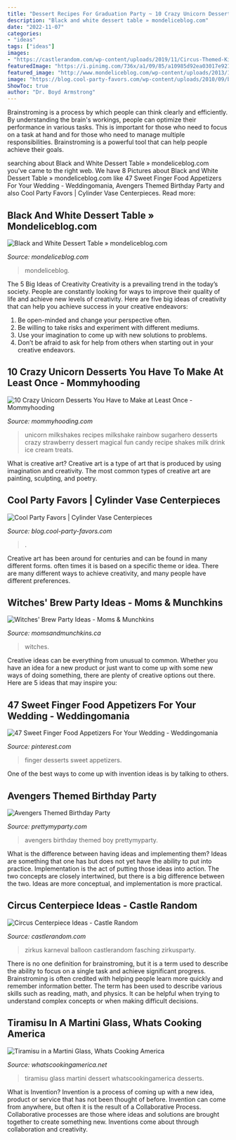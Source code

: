 ```yaml
---
title: "Dessert Recipes For Graduation Party ~ 10 Crazy Unicorn Desserts You Have To Make At Least Once"
description: "Black and white dessert table » mondeliceblog.com"
date: "2022-11-07"
categories:
- "ideas"
tags: ["ideas"]
images:
- "https://castlerandom.com/wp-content/uploads/2019/11/Circus-Themed-Kindergarten-Graduation-Party.jpg"
featuredImage: "https://i.pinimg.com/736x/a1/09/85/a10985d92ea03017e921d0416d8f0c34--strawberry-shortcake-party-strawberry-desserts.jpg?b=t"
featured_image: "http://www.mondeliceblog.com/wp-content/uploads/2013/10/IMG_9824w.jpg"
image: "https://blog.cool-party-favors.com/wp-content/uploads/2010/09/basketballvase.jpg"
ShowToc: true
author: "Dr. Boyd Armstrong"
---
```



Brainstroming is a process by which people can think clearly and efficiently. By understanding the brain's workings, people can optimize their performance in various tasks. This is important for those who need to focus on a task at hand and for those who need to manage multiple responsibilities. Brainstroming is a powerful tool that can help people achieve their goals.

	

		
searching about Black and White Dessert Table » mondeliceblog.com you've came to the right web. We have 8 Pictures about Black and White Dessert Table » mondeliceblog.com like 47 Sweet Finger Food Appetizers For Your Wedding - Weddingomania, Avengers Themed Birthday Party and also Cool Party Favors | Cylinder Vase Centerpieces. Read more:
		
    
## Black And White Dessert Table » Mondeliceblog.com

<img loading=lazy src="http://www.mondeliceblog.com/wp-content/uploads/2013/10/IMG_9824w.jpg" onerror="this.onerror=null;this.src='https://tse2.mm.bing.net/th?id=OIP.PQMrurCJ9VgPLr94HjJE0wHaE8&amp;pid=15.1';" alt="Black and White Dessert Table » mondeliceblog.com">

_Source: mondeliceblog.com_

>mondeliceblog. 

	

The 5 Big Ideas of Creativity
Creativity is a prevailing trend in the today’s society. People are constantly looking for ways to improve their quality of life and achieve new levels of creativity. Here are five big ideas of creativity that can help you achieve success in your creative endeavors: 
1. Be open-minded and change your perspective often.
2. Be willing to take risks and experiment with different mediums.
3. Use your imagination to come up with new solutions to problems.
4. Don’t be afraid to ask for help from others when starting out in your creative endeavors.

    
## 10 Crazy Unicorn Desserts You Have To Make At Least Once - Mommyhooding

<img loading=lazy src="http://www.mommyhooding.com/wp-content/uploads/2018/11/unicornmilkshake2-683x1024.jpg" onerror="this.onerror=null;this.src='https://tse4.mm.bing.net/th?id=OIP.kBOL284icQHqCA3uhHPHngHaLG&amp;pid=15.1';" alt="10 Crazy Unicorn Desserts You Have to Make at Least Once - Mommyhooding">

_Source: mommyhooding.com_

>unicorn milkshakes recipes milkshake rainbow sugarhero desserts crazy strawberry dessert magical fun candy recipe shakes milk drink ice cream treats. 

	

What is creative art?
Creative art is a type of art that is produced by using imagination and creativity. The most common types of creative art are painting, sculpting, and poetry.

    
## Cool Party Favors | Cylinder Vase Centerpieces

<img loading=lazy src="https://blog.cool-party-favors.com/wp-content/uploads/2010/09/basketballvase.jpg" onerror="this.onerror=null;this.src='https://tse4.mm.bing.net/th?id=OIP.PIbo6wBqo-lVVGfi9wak0gHaJ4&amp;pid=15.1';" alt="Cool Party Favors | Cylinder Vase Centerpieces">

_Source: blog.cool-party-favors.com_

>. 

	

Creative art has been around for centuries and can be found in many different forms. often times it is based on a specific theme or idea. There are many different ways to achieve creativity, and many people have different preferences.

    
## Witches&#039; Brew Party Ideas - Moms &amp; Munchkins

<img loading=lazy src="https://www.momsandmunchkins.ca/wp-content/uploads/2015/09/witches-brew-party-12.jpg" onerror="this.onerror=null;this.src='https://tse4.mm.bing.net/th?id=OIP.1SlcWchYatksM42AZ40CewHaMN&amp;pid=15.1';" alt="Witches&#039; Brew Party Ideas - Moms &amp; Munchkins">

_Source: momsandmunchkins.ca_

>witches. 

	

Creative ideas can be everything from unusual to common. Whether you have an idea for a new product or just want to come up with some new ways of doing something, there are plenty of creative options out there. Here are 5 ideas that may inspire you: 

    
## 47 Sweet Finger Food Appetizers For Your Wedding - Weddingomania

<img loading=lazy src="https://i.pinimg.com/736x/a1/09/85/a10985d92ea03017e921d0416d8f0c34--strawberry-shortcake-party-strawberry-desserts.jpg?b=t" onerror="this.onerror=null;this.src='https://tse1.mm.bing.net/th?id=OIP.7_4SXFnhCgbJX2RriL9m1QHaLH&amp;pid=15.1';" alt="47 Sweet Finger Food Appetizers For Your Wedding - Weddingomania">

_Source: pinterest.com_

>finger desserts sweet appetizers. 

	

One of the best ways to come up with invention ideas is by talking to others.

    
## Avengers Themed Birthday Party

<img loading=lazy src="http://www.prettymyparty.com/wp-content/uploads/2015/03/Avengers-Tablescape.jpg" onerror="this.onerror=null;this.src='https://tse2.mm.bing.net/th?id=OIP.wQADXQG4STLvr2FYsYgnKwHaLH&amp;pid=15.1';" alt="Avengers Themed Birthday Party">

_Source: prettymyparty.com_

>avengers birthday themed boy prettymyparty. 

	

What is the difference between having ideas and implementing them?
Ideas are something that one has but does not yet have the ability to put into practice. Implementation is the act of putting those ideas into action. The two concepts are closely intertwined, but there is a big difference between the two. Ideas are more conceptual, and implementation is more practical.

    
## Circus Centerpiece Ideas - Castle Random

<img loading=lazy src="https://castlerandom.com/wp-content/uploads/2019/11/Circus-Themed-Kindergarten-Graduation-Party.jpg" onerror="this.onerror=null;this.src='https://tse3.mm.bing.net/th?id=OIP.VZzZa9EHfM35qP_Lhgd0_wHaLI&amp;pid=15.1';" alt="Circus Centerpiece Ideas - Castle Random">

_Source: castlerandom.com_

>zirkus karneval balloon castlerandom fasching zirkusparty. 

	

There is no one definition for brainstroming, but it is a term used to describe the ability to focus on a single task and achieve significant progress. Brainstroming is often credited with helping people learn more quickly and remember information better. The term has been used to describe various skills such as reading, math, and physics. It can be helpful when trying to understand complex concepts or when making difficult decisions.

    
## Tiramisu In A Martini Glass, Whats Cooking America

<img loading=lazy src="https://whatscookingamerica.net/wp-content/uploads/2015/03/Tiramisu47.jpg" onerror="this.onerror=null;this.src='https://tse4.mm.bing.net/th?id=OIP.m91UO3g9POKVDSggsxd3XgAAAA&amp;pid=15.1';" alt="Tiramisu in a Martini Glass, Whats Cooking America">

_Source: whatscookingamerica.net_

>tiramisu glass martini dessert whatscookingamerica desserts. 

	

What is Invention?
Invention is a process of coming up with a new idea, product or service that has not been thought of before. Invention can come from anywhere, but often it is the result of a Collaborative Process. Collaborative processes are those where ideas and solutions are brought together to create something new. Inventions come about through collaboration and creativity.

